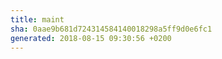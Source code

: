 ```yaml
---
title: maint
sha: 0aae9b681d724314584140018298a5ff9d0e6fc1
generated: 2018-08-15 09:30:56 +0200
---
```

